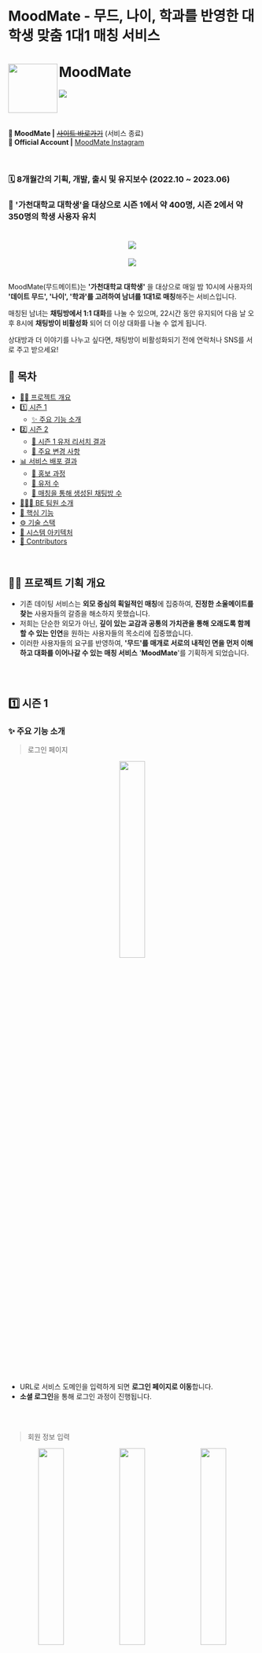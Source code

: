 # MoodMate - 무드, 나이, 학과를 반영한 대학생 맞춤 1대1 매칭 서비스

# MoodMate <a href="https://www.moodmate.site"><img src="https://github.com/user-attachments/assets/18ad2a4a-07b4-45ab-98a1-d2b38a2eefc2" align="left" width="100"></a>
<a href="https://hits.seeyoufarm.com">
  <img src="https://hits.seeyoufarm.com/api/count/incr/badge.svg?url=https%3A%2F%2Fgithub.com%2FLeets-Official%2FMoodMate-BE&count_bg=%23333333&title_bg=%23FC4F59&icon=&icon_color=%23FC4F59&title=hits&edge_flat=false)](https://hits.seeyoufarm.com"/>
</a>

<br></br>

**📱 MoodMate |** [~~사이트 바로가기~~](https://www.moodmate.site/) (서비스 종료)
</br>
**📌 Official Account |** [MoodMate Instagram](https://www.instagram.com/be_at_beat?igsh=MTJmank3N3phZHYzeA==) </br>


<br>

### 🗓️ 8개월간의 기획, 개발, 출시 및 유지보수 (2022.10 ~ 2023.06)
### 💏 '가천대학교 대학생'을 대상으로 시즌 1에서 약 400명, 시즌 2에서 약 350명의 학생 사용자 유치

<div align="center">
  <h1><img src="https://github.com/Leets-Official/MoodMate-FE/raw/develop/public/illustration/common/logo/pinklogo.png"/></h1> 
</div>

<div align="center">
  <img src="https://github.com/Leets-Official/MoodMate-FE/raw/develop/public/illustration/common/chat/chatlist.png"/>
</div>
<br />

MoodMate(무드메이트)는 **'가천대학교 대학생'** 을 대상으로 매일 밤 10시에 사용자의 **'데이트 무드', '나이', '학과'를 고려하여 남녀를 1대1로 매칭**해주는 서비스입니다. 

매칭된 남녀는 **채팅방에서 1:1 대화**를 나눌 수 있으며, 22시간 동안 유지되어 다음 날 오후 8시에 **채팅방이 비활성화** 되어 더 이상 대화를 나눌 수 없게 됩니다.

상대방과 더 이야기를 나누고 싶다면, 채팅방이 비활성화되기 전에 연락처나 SNS를 서로 주고 받으세요!

## 📄 목차

- [✍🏻 프로젝트 개요](#-프로젝트-기획-개요)
- [1️⃣ 시즌 1](#1-시즌-1)
   - [✨ 주요 기능 소개](#-주요-기능-소개)
- [2️⃣ 시즌 2](#2-시즌-2)
  - [🧐 시즌 1 유저 리서치 결과](#-시즌-1-유저-리서치-결과)
  - [🌊 주요 변경 사항](#-주요-변경-사항)
- [📊 서비스 배포 결과](#-서비스-배포-결과)
  - [🎤 홍보 과정](#-홍보-과정)
  - [🙋‍ 유저 수](#-유저-수)
  - [💬 매칭을 통해 생성된 채팅방 수](#-매칭을-통해-생성된-채팅방-수)
- [🧑🏻‍💻 BE 팀원 소개](#-be-팀원-소개)
- [🚀 핵심 기능](#-핵심-기능)
- [⚙️ 기술 스택](#-기술-스택)
- [🔨 시스템 아키텍처](#-시스템-아키텍처)
- [👥 Contributors](#-contributors)

<br />

## ✍🏻 프로젝트 기획 개요

- 기존 데이팅 서비스는 **외모 중심의 획일적인 매칭**에 집중하여, **진정한 소울메이트를 찾는** 사용자들의 갈증을 해소하지 못했습니다.
- 저희는 단순한 외모가 아닌, **깊이 있는 교감과 공통의 가치관을 통해 오래도록 함께할 수 있는 인연**을 원하는 사용자들의 목소리에 집중했습니다.
- 이러한 사용자들의 요구를 반영하여, **'무드'를 매개로 서로의 내적인 면을 먼저 이해하고 대화를 이어나갈 수 있는 매칭 서비스** '**MoodMate**'를 기획하게 되었습니다.

<br /><br/>

## 1️⃣ 시즌 1

### ✨ 주요 기능 소개
> 로그인 페이지

<p align="center">  <img src="https://github.com/user-attachments/assets/2c4b58e7-4cd8-45ff-803b-ff589f4bd624" align="center" width="32%"></p>

- URL로 서비스 도메인을 입력하게 되면 **로그인 페이지로 이동**합니다.
- **소셜 로그인**을 통해 로그인 과정이 진행됩니다.

<br /><br/>

> 회원 정보 입력 

<p align="center">  <img src="https://github.com/Leets-Official/MoodMate-FE/raw/main/public/readme/정보1.png" align="center" width="32%">  <img src="https://github.com/Leets-Official/MoodMate-FE/raw/main/public/readme/정보2.png"align="center" width="32%">  <img src="https://github.com/Leets-Official/MoodMate-FE/raw/main/public/readme/정보3.png"align="center" width="32%"></p>
<p align="center">  <img src="https://github.com/Leets-Official/MoodMate-FE/raw/main/public/readme/정보4.png" align="center" width="32%">  <img src="https://github.com/Leets-Official/MoodMate-FE/raw/main/public/readme/정보5.png"align="center" width="32%"></p>

- 사용자는 **소셜 로그인 후 회원 정보를 입력**하게 됩니다.
- 입력 정보에는 **닉네임, 성별, 나이, 학과, 키워드**가 포함되며 **키워드를 제외한 나머지 정보를 이용하여 매칭**이 진행됩니다.

<br /><br/>

> 상대 무디 조건 설정

<p align="center">  <img src="https://github.com/Leets-Official/MoodMate-FE/raw/main/public/readme/무디1.png" align="center" width="32%">  <img src="https://github.com/Leets-Official/MoodMate-FE/raw/main/public/readme/무디2.png"align="center" width="32%">  <img src="https://github.com/Leets-Official/MoodMate-FE/raw/main/public/readme/무디3.png"align="center" width="32%"></p>

- 사용자는 회원 정보 입력을 완료한 후, **상대방에 대한 조건**을 설정하게 됩니다.
- 설정 조건에는 **나이 구간, 같은 학과 선호 여부, 선호하는 무드**가 포함되며, 이 정보들은 **매칭 프로세스에서 중요한 기준으로 활용**됩니다.


<br /><br/>

> 메인페이지
<p align="center">  <img src="https://github.com/Leets-Official/MoodMate-FE/raw/main/public/readme/메인1.png" align="center" width="32%"> <img src="https://github.com/Leets-Official/MoodMate-FE/raw/main/public/readme/메인2.png"align="center" width="32%">  <img src="https://github.com/Leets-Official/MoodMate-FE/raw/main/public/readme/비활메인.png"align="center" width="32%"><figcaption align="center">
  
<p align="center">매칭대기중 | 매칭 후 채팅중 | 비활성화중 메인</p>

- 회원 정보 입력과, 상대 무디 조건 설정이 완료되면 **메인페이지로 이동**합니다.
- 메인 페이지에서는 **매일 밤 10시에 시작되는 매칭 이벤트를 강조하는 카운트다운 타이머가 표시**됩니다. **카운트다운이 종료되면 자동으로 매칭 프로세스가 시작되며, 매칭된 사용자는 분홍색 배경의 페이지로 전환**되어 채팅방으로 들어가면 매칭된 사람과 대화를 할 수 있습니다.
- 하단의 탭 바를 통해 사용자는 다음과 같은 기능에 쉽게 접근할 수 있습니다
  - **채팅방 아이콘**: 매칭된 상대와의 **대화를 시작하거나 진행 중인 대화를 계속할 수 있으며,** **매칭이 되지 않은 사람은 채팅방에 입장이 불가능**합니다.
  - **마이페이지 아이콘**: 사용자의 프로필을 관리하고, 설정을 조정할 수 있는 **마이 페이지로 이동**합니다.
  - **비활성화 아이콘**: 사용자가 원할 경우 매칭 **이벤트 참여를 일시적으로 비활성화**할 수 있으며, **재활성화하기 전까지 매칭에서 제외**됩니다.

<br /><br/>

> 채팅

<p align="center">  <img src="https://github.com/Leets-Official/MoodMate-FE/raw/main/public/readme/채팅1.png" align="center" width="32%"> <img src="https://github.com/Leets-Official/MoodMate-FE/raw/main/public/readme/채팅2.png"align="center" width="32%">  <img src="https://github.com/Leets-Official/MoodMate-FE/raw/main/public/readme/상대방채팅.png"align="center" width="32%">

<p align="center">채팅 미리보기 | 채팅중 | 상대 무디 정보 조회</p>

- 매칭이 되게 되어 채팅 페이지에 입장하게 되면, **상대로 부터 온 메시지를 미리보기로 확인할 수 있습니다.**
- **미리보기 바를 누르면 채팅방에 입장할 수 있으며**, **매칭된 상대와 1:1로 대화**를 나눌 수 있습니다.
- **상대의 아이콘을 눌러서 상대 무디의 정보도 확인할 수 있습니다.**

<br /><br/>

> 마이페이지

<p align="center">  <img src="https://github.com/Leets-Official/MoodMate-FE/raw/main/public/readme/마이페이지.png" align="center" width="32%"></p>

- 마이 페이지에서는 앞서 설정했던 **본인의 정보를 확인**할 수 있습니다.

## 2️⃣ 시즌 2
### 🧐 시즌 1 유저 리서치 결과

#### 리서치 홍보
<p align="center">  <img src="https://github.com/user-attachments/assets/e11b5ba1-3b8d-4169-93e9-2bee5aa3e2f9" align="center" width="32%">  <img src="https://github.com/user-attachments/assets/fc895239-a3e2-4b2d-bfca-53f702d67ea2"align="center" width="32%"></p>

- 무드메이트 시즌1을 마무리 한 후, 웹사이트를 직접 사용한 학우분들의 의견을 듣고 사용자의 니즈를 파악하고 기능을 기획하기 위해 유저 리서치를 위한 설문조사를 실시하였습니다.
- 교내 커뮤니티 에브리타임에 글을 게시하여 총 7명의 학우분들의 답변을 받을 수 있었습니다.
- [구글폼 링크](https://docs.google.com/spreadsheets/d/1CelnL_2IOa0NW6McUnIA3LDejoJRQTSpjXFkpHqtK6I/edit?gid=1214227825#gid=1214227825)

#### 리서치 분석

<p align="center">  <img src="https://github.com/user-attachments/assets/708edfea-3e80-499b-ba79-4c861f85636d" align="center" width="70%"></p>

- 리서치에 참여한 인원은 **총 7명으로 남자 5명, 여자 2명**이었습니다.
- 비록 적은 인원이었지만, 지인들의 피드백과 교내 커뮤니티의 반응을 함께 참고하여 분석을 진행하였습니다.

<br>

<p align="center">  <img src="https://github.com/user-attachments/assets/4c0a9993-23e5-43d6-86ea-b2331c6c93cf" width="70%"></p> 

- '**추가로 필요한 서비스**'에 대한 의견 남성 응답자의 경우 다양한 항목이 제시되었으며, 특히 ‘**채팅 알림’과 ‘상대방 조건 추가**’가 높은 빈도로 언급되었습니다. 여성 응답자는 **‘채팅 알림’이 높은 빈도**로 언급되었습니다.

<p align="center">  <img src="https://github.com/user-attachments/assets/3beb554d-b355-473f-8513-984643b659bd" align="center" width="70%"></p> 

- '**서비스 개선이 필요하다고 느낀 부분**'에 대해서 총 다섯 분께서 의견을 주셨고,'**채팅 알림 도입**'을 가장 많이 제안해 주셨습니다.

#### 시즌 2 방향성 설계

> 채팅 알림 기능 우선 도입
- ‘채팅 알림 도입’이 남성 및 여성 응답자 모두에게서 높은 빈도로 언급되었습니다. 
- 이는 사용자들이 실시간으로 소통할 수 있는 환경을 필요로 하고 있음을 시사한다고 생각했습니다.
- 따라서 **FCM을 활용한 채팅 알림 기능**을 우선적으로 도입하여 사용자 경험을 개선하는 방향으로 계획을 수립했습니다.

> 상대방 조건 추가
- 남성 응답자들 사이에서 ‘상대방 조건 추가(키, 관심사, 취미 등)’에 대한 요구가 다수 제기되었습니다.
- 하지만 키를 상대방 조건으로 등록하게 되면 서비스 취지인 ' 내적인 면을 먼저 이해하고 대화를 이어나갈 수 있는 매칭 서비스'에 적합하지 않다고 생각했습니다.
- 따라서 **나를 나타낼 수 있는 키워드 개수를 확대하고, 기존 카테고리를 취미 관련 키워드로 전환**하여 사용자 경험을 개선하는 방향으로 계획을 수립했습니다. 

> 서비스 성능 및 안정성 개선
- 로딩 속도, 오류 개선과 같은 기능적 문제가 지적되었습니다.
- 기존에 개발진도 이러한 문제를 인지하고 있었기 때문에, **안정성과 성능 최적화에 주력**하여 사용자 경험을 개선하는 방향으로 계획을 수립했습니다.

> 지속적인 사용자 피드백 수집 및 반영
- 적은 인원이었지만 다양한 의견이 제공되었으며, 이는 서비스 개선 방향성에 중요한 자료가 되었습니다.
- **보다 빠르게, 보다 많은 유저**의 의견을 받기 위해 '에브리타임' 커뮤니티에서 유저와 실시간으로 소통하며 지속적으로 피드백을 받아 서비스를 개선하는 방향으로 계획을 수립했습니다. 

<br>

### 🌊 주요 변경 사항
> PWA 도입
<p align="center">  <img src="https://github.com/user-attachments/assets/d492e8dd-09fe-4ac1-85a5-5abb0cece2b7" align="center" width="32%">  <img src="https://github.com/user-attachments/assets/dc89ba1a-910a-4ec1-b87f-765bafe6774f" align="center" width="32%"></p>

<p align="center">온보딩 페이지</p>

- 앱 알림 서비스와 UX, 채팅 기능을 개선하기 위해 **프로그레시브 웹 어플리케이션(PWA)을 도입**하였습니다.
- 유저 서비스 만족도 조사 결과, **채팅 알림 기능에 대한 유저의 요구가 확인**되었고, 이를 **Firebase의 FCM을 활용한 웹 푸쉬 기능을 적용**하여 사용자 경험을 개선하였습니다.
- Android, iOS, Desktop 앱으로 다운로드할 수 있습니다.

> 구글 로그인 → 카카오 로그인
<p align="center">  <img src="https://github.com/user-attachments/assets/95d60c12-0ba6-4c04-88a3-af1af17a7352" align="center" width="32%">  <img src="https://github.com/user-attachments/assets/1d4371b2-cf45-46a5-a951-4ac84596a5ac" align="center" width="32%"></p>

<p align="center">구글 로그인(시즌1) | 카카오 로그인(시즌2)</p>

- **시즌 1에서는 구글 로그인 기능을 도입하여 서비스를 운영**하였습니다.
- 그러나, **일부 유저가 여러 개의 구글 계정을 보유한 경우, 하나의 유저가 여러 계정으로 가입하는 문제**를 완전히 방지할 수 없다는 한계가 있었습니다.
- 때문에, **시즌 2에서는 카카오 로그인으로 변경하여 중복 가입 문제를 막을 수 있었습니다.**

> 회원 탈퇴 및 닉네임 수정 API 도입
<p align="center">  <img src="https://github.com/user-attachments/assets/5d224e71-d00f-46d8-ab7b-022f5e710164" align="center" width="32%">  <img src="https://github.com/user-attachments/assets/7904b217-8985-46a8-b452-e7be82e22652" align="center" width="32%"></p>
<p align="center">  <img src="https://github.com/user-attachments/assets/24c52d31-054f-419e-9f62-27e958c6b00b" align="center" width="32%">  <img src="https://github.com/user-attachments/assets/da0542ac-c2af-48ff-832c-e107880db1eb" align="center" width="32%"></p>
<p align="center">  <img src="https://github.com/user-attachments/assets/96d9865c-373d-45dc-9420-ff2f7d440e02" align="center" width="32%">  </p>

<p align="center">회원 탈퇴 및 닉네임 수정 기능 공지</p>

**회원 탈퇴**
- 시즌 1에서는 회원 탈퇴 기능 없이 배포했으며, 관련 피드백이 없었기 때문에 시즌 2에서도 회원 탈퇴 기능을 포함하지 않고 배포했습니다. 
- 그러나 시즌 2에서는 회원 탈퇴 기능을 문의하는 유저가 많아졌습니다.
- 이에 따라 회원 탈퇴 기능의 필요성을 인지하고, 신속하게 탈퇴 회원 API를 제작하여 배포했습니다. 

**닉네임 수정**

- 시즌 1에서도 실수로 본인의 이름으로 가입하여 닉네임 수정을 원하는 유저가 많았습니다.
- 그러나 매칭 로직을 변경해야 했기 때문에, 짧은 서비스 기간 내에 이를 수정하고 닉네임 수정 API를 제작하는 데 어려움이 있었습니다.
- 이에 따라 시즌 2에서는 매칭 로직을 변경하고, 중복 체크 기능을 포함한 닉네임 수정 API를 제작하여 배포했습니다

> 유령 회원 방지
<p align="center">  <img src="https://github.com/user-attachments/assets/4353a8eb-7fca-442d-b5e0-acbb4902b57b" align="center" width="32%">  <img src="https://github.com/user-attachments/assets/ed181fe3-bcb6-4079-821d-c2a72588ec80" align="center" width="32%"></p>
<p align="center">  <img src="https://github.com/user-attachments/assets/01924f34-0dad-4cf4-8e42-0318ad002a70" align="center" width="64%"></p>

- 시즌 1에서는 **매칭 비활성화 버튼을 누르지 않은 채 서비스를 이용하지 않는 유령 회원들이 매칭에 참여**하게 되어, 대화가 원활하게 이어지지 않는 문제가 있었습니다.
- 이를 해결하기 위해 **스프링 스케줄러(cron)를 활용**하여, 매칭 시점부터 다음 날 채팅방 비활성화 시간까지 채팅을 입력하지 않는 **유령 회원을 자동으로 매칭에서 제외**하도록 했습니다. 

> 무드 초점 전환(데이트 무드 -> 연애 무드)
<p align="center"><img src="https://github.com/user-attachments/assets/cba96dcd-3e6b-4430-bbcb-e2969c3b5739" align="center" width="29%">  <img src="https://github.com/user-attachments/assets/984946e5-0af7-4911-8db2-0c1ec699adb2" align="center" width="32%"></p><figcaption align="center">데이트 무드(시즌1) | 연애 무드(시즌2)</figcaption>
<p align="center"> <img src="https://github.com/user-attachments/assets/f27cac4a-72d7-4525-ab1b-829a7b6884b0" align="center" width="32%"> </p> 

<p align="center">무드 변경 공지</p>

**무드 초점 전환**
- 시즌 1에서는 “**어떤 무드의 데이트를 하고 싶은지**”에 초점을 맞춰 4개의 데이트 무드로 카테고리를 나누어 진행했습니다.
- 시즌 1 회고에서, 데이트 무드로 나누는 것이 데이트의 일회성 활동에 중점을 두는 것 같다는 의견이 제기되었습니다.
- 이에 따라 내부 회의에서 시즌 2에서는 “**어떤 연애를 하고 싶은지**“로 초점을 전환하고, **연애 스타일에 맞춰 카테고리를 재구성**하여 사용자가 더 깊이 있는 관계 형성을 목표로 할 수 있도록 개선하기로 결정하였고, 시즌 2에 이를 반영하여 배포하였습니다.

**무드 변경(뜨거운 -> 잔잔한)**

- 연애 카테고리(뜨거운, 편안한, 설레는, 재밌는)를 나누어 배포했을 때, “뜨거운” 무드에 대한 유저의 선호도가 매우 낮다는 것을 확인했습니다.
- 이에 따라 효율적인 서비스 운영을 위해 카테고리 조정이 필요하다고 판단하였고, 내부 회의를 통해 “뜨거운” 무드를 “잔잔한” 무드로 변경했습니다.
- 그 결과, 잔잔한 무드를 선택하는 사용자가 점차 늘어나면서 사용자들이 고르게 분산되었고, 서비스 효율성이 향상되었습니다.

> 키워드 개수 확대 및 취미 관련 카테고리로 변경
<p align="center">  <img src="https://github.com/user-attachments/assets/5c5c02a1-f811-43e6-ba4c-c8dfe978c1e0" align="center" width="32%">  <img src="https://github.com/user-attachments/assets/0f65afc1-c57e-4d6f-b9e8-2ce1a2489525" align="center" width="31.17%"></p>

<p align="center">키워드(시즌1) | 키워드(시즌2)</p>

<p align="center">  <img src="https://github.com/user-attachments/assets/f27cac4a-72d7-4525-ab1b-829a7b6884b0" align="center" width="32%"> </p> 

<p align="center">키워드 추가 공지</p>

- 유저 서비스 만족도 조사 결과, 상대방 조건 추가(키, 관심사, 취미 등)에 대한 유저의 요구가 확인되었으며, 이를 반영하여 **기존 카테고리를 취미 관련 키워드로 전환하고, 키워드 개수를 확대**하여 사용자 경험을 개선하였습니다
- **취미 카테고리로 변경**함으로써 **상대방의 취미를 이전보다 더 자세히 알 수 있었다**는 긍정적인 피드백을 받았습니다.
- 또한, **서비스 도중 유저로부터 받은 추천 키워드(“워커홀릭”, “집순돌이”, “춤”, “애주가”)를 추가**하여 사용자들이 자신을 표현할 수 있는 폭을 더욱 넓혔습니다.

> 매칭 알고리즘 고도화

[✍🏻 매칭 알고리즘 고도화 Wiki 보러가기](https://github.com/Leets-Official/MoodMate-BE/wiki/Enhancing-the-Matching-Algorithm)

> 채팅 고도화

[✍🏻 채팅 고도화 Wiki 보러가기](https://github.com/Leets-Official/MoodMate-BE/wiki/Enhancing-the-Chatting)

> 인프라 최적화

[✍🏻 인프라 최적화 Wiki 보러가기](https://github.com/Leets-Official/MoodMate-BE/wiki/Infrastructure-Optimization)


## 📊 서비스 배포 결과

### 🎤 홍보 과정
#### 1. 교내 커뮤니티 사이트 '에브리타임'에 홍보게시물 게시

> 시즌 1
<p align="center">  <img src="https://github.com/user-attachments/assets/bd3ff758-270e-4409-965b-2a19bac45e11" align="center" width="32%">  <img src="https://github.com/user-attachments/assets/c4eb0013-d9be-40de-a6fb-6352ca569265" align="center" width="32%"></p>

> 시즌 2
<p align="center">  <img src="https://github.com/user-attachments/assets/443f2d9f-fb5d-496f-a95c-04b7cae28b70" align="center" width="32%">  <img src="https://github.com/user-attachments/assets/1b8edef7-2fcf-42b7-bee7-b2b07e4efe82" align="center" width="32%">  <img src="https://github.com/user-attachments/assets/44484e21-1dd4-43f3-9625-46dd8d679626" align="center" width="32%"></p>


#### 2. 공식 인스타그램 계정에 홍보글 게시
> 시즌 1
<p align="center">  <img src="https://github.com/user-attachments/assets/bba99e62-79b6-4f8a-8796-2467f113e5aa" align="center" width="32%"> </p>

> 시즌 2
<p align="center">  <img src="https://github.com/user-attachments/assets/e3acf93c-0eb7-4787-b889-be82d7f479bc" align="center" width="32%"> </p>


#### 3. 교내 홍보 포스터 부착
> 시즌 1
<p align="center">  <img src="https://github.com/user-attachments/assets/8acc0cf5-100f-4dc3-8f45-6608a9cde946" align="center" width="32%"> </p>

> 시즌 2
<p align="center">  <img src="https://github.com/user-attachments/assets/c1852b2a-028d-4471-ba94-2af1fc70a5c0" align="center" width="32%"> </p>

### 🙋‍ 유저 수
> 시즌 1
<p align="center">  <img src="https://github.com/user-attachments/assets/c68d6e72-8c45-4ab5-b836-35dee56e9e98" align="center" width="70%"> </p>

- 배포기간 (2023.12.18 - 2023.12.26 총 9일) 운영 DB 기준 **회원가입 수 총 396명**을 기록하였습니다.

> 시즌 2
<p align="center">  <img src="https://github.com/user-attachments/assets/26580355-0215-482d-9cfb-41cd406744db" align="center" width="70%"> </p>

- 배포기간 (2024.05.17 - 2023.06.01 총 16일) 운영 DB 기준 **회원가입 수 총 342명**을 기록하였습니다.
- 첫날 가입한 9명은 정식 출시 전에 QA를 위해 가입한 팀원들입니다.

### 💬 매칭을 통해 생성된 채팅방 수
> 시즌 1
<p align="center">  <img src="https://github.com/user-attachments/assets/48d8ad28-8a4c-4e1f-991d-5caf84936882" align="center" width="70%"> </p>

- 매칭 서비스 기간 (2023.12.19 - 2023.12.25, 총 7일) 동안 운영 DB 기준으로 **하루 평균 약 87개의 채팅방이 생성**되었으며, 이는 **하루 평균 약 174명의 남녀가 매칭**되었다는 의미입니다. 
- 시간이 지남에 따라 매칭된 남녀 수가 꾸준히 증가하면서 더 많은 채팅방이 생성되었습니다. 특히 2023년 12월 25일에는 **가장 많은 110개의 채팅방이 생성**되었으며, 이는 **총 220명의 남녀가 매칭**된 것을 의미합니다.

> 시즌 2
<p align="center">  <img src="https://github.com/user-attachments/assets/577a5345-3350-4e1d-8b36-414db60749ae" align="center" width="70%"> </p>

- 매칭 서비스 기간 (2024.05.18 - 2024.05.31, 총 14일) 동안 운영 DB 기준으로 **하루 평균 약 59개의 채팅방이 생성**되었으며, 이는 **하루 평균 약 118명의 남녀가 매칭**되었다는 의미입니다.
- **유령 회원을 비활성화**함으로써 실제로 서비스를 사용하는 사용자들 간의 매칭이 이루어져 **매칭의 질이 향상되었고, 실제 대화가 이루어질 가능성이 높힐 수 있었습니다.**
- 또한, **유령 회원을 제외했음에도 불구하고 매칭된 채팅방 수가 꾸준히 증가**하는 것은 **유효 사용자 기반이 지속적으로 확대되고 있음을 시사**하며, 이는 **서비스 개선 노력의 성공과 사용자 경험이 긍정적임을 의미**합니다.

## 🧑🏻‍💻 BE 팀원 소개

|                                                                                                                                      이동훈                                                                                                                                       |                                                               이서빈                                                                |                                                                                                                                 인지원                                                                                                                                  |                                                                                                                                     장민호                                                                                                                                      |
|:------------------------------------------------------------------------------------------------------------------------------------------------------------------------------------------------------------------------------------------------------------------------------:|:--------------------------------------------------------------------------------------------------------------------------------:|:--------------------------------------------------------------------------------------------------------------------------------------------------------------------------------------------------------------------------------------------------------------------:|:----------------------------------------------------------------------------------------------------------------------------------------------------------------------------------------------------------------------------------------------------------------------------:|
|                                                                                                <img src="https://avatars.githubusercontent.com/u/125895298?v=4" width="120" />                                                                                                 |                          <img src="https://avatars.githubusercontent.com/u/70849467?v=4" width="120" />                          |                                                                                            <img src="https://avatars.githubusercontent.com/u/108799865?v=4" width="120">                                                                                             |                                                                                                 <img src="https://avatars.githubusercontent.com/u/84257033?v=4" width="120">                                                                                                 |
|                                                                                                                                **BE Developer**                                                                                                                                |                                                              **BE Developer**                                                              |                                                                                                                                 **BE Developer**                                                                                                                                 |                                                                                                                                     **BE Developer**                                                                                                                                     |
| [<img src="https://img.shields.io/badge/GitHub-000000?style=flat&logo=github&logoColor=white"/>](https://github.com/hoonyworld) [<img src="https://img.shields.io/badge/LinkedIn-0077B5?style=flat&logo=linkedin&logoColor=white"/>](https://www.linkedin.com/in/donghoon0203) | [<img src="https://img.shields.io/badge/GitHub-000000?style=flat&logo=github&logoColor=white"/>](https://github.com/leeseobin00) [<img src="https://img.shields.io/badge/LinkedIn-0077B5?style=flat&logo=linkedin&logoColor=white"/>](https://www.linkedin.com/in/%EC%84%9C%EB%B9%88-%EC%9D%B4-436373288/) | [<img src="https://img.shields.io/badge/GitHub-000000?style=flat&logo=github&logoColor=white"/>](https://github.com/jiixon) [<img src="https://img.shields.io/badge/LinkedIn-0077B5?style=flat&logo=linkedin&logoColor=white"/>](https://www.linkedin.com/in/jiwon-in-814a392a6) | [<img src="https://img.shields.io/badge/GitHub-000000?style=flat&logo=github&logoColor=white"/>](https://github.com/MinhoJJang) [<img src="https://img.shields.io/badge/LinkedIn-0077B5?style=flat&logo=linkedin&logoColor=white"/>](www.linkedin.com/in/minho-jang-8765982b9) |

<br />

<br />

## 🚀 핵심 기능

### 매칭 시스템

> 유저가 설정한 데이트 무드, 나이 선호도, 같은 학과 선호 여부를 고려

- 기존 **Gale-Shapley 알고리즘을 서비스에 맞게 커스텀**하여, N명의 남성과 M명의 여성(또는 그 반대)의 **세 가지 선호도(무드, 나이, 같은 학과 여부)를 기반으로 최적의 매칭을 제공**하도록 개발하였습니다. 
- **매칭 활성화 시 하루에 한 번 자동으로 매칭**이 이루어지며, **매칭이 비활성화된 경우, 유저가 다시 활성화할 때까지 매칭이 진행되지 않도록 구현**했습니다.
- 시즌 1에서는 시스템이 **user_id를 테이블에 저장된 순서대로 가져와 이전에 매칭된 사용자가 다시 매칭되는 문제**가 있었습니다. 이를 해결하기 위해 매칭 **시스템의 무작위성을 높이고, 이미 매칭된 사람과 다시 만날 확률을 최소화하는 작업을 진행**했습니다.
- 시즌 2에서는 **시즌 1에서 보수하지 못했던, 매칭 과정에서 모든 사용자가 참여할 수 있도록 보장하고, 매칭되지 않는 문제를 해결하며, 예외 처리를 통해 시스템 안정성을 강화**하는 등 핵심적인 기술 개선 작업을 진행했습니다. 또한, **매칭 알고리즘 작동 중 회원 탈퇴를 방지**하여 프로그램의 신뢰성을 높였습니다.

### 1:1 실시간 채팅

> 웹 소켓과 Stomp 프로토콜을 이용한 1:1 채팅방 구현

- 실시간 채팅에 적합하며 양방향 통신을 지원하는 Socket통신 방식을 **WebSocket 프로토콜을 사용**하여 개발하였습니다.
- 효율적인 메세지전송을 위해 **서브프로토콜로 Stomp를 사용하여 메시지의 유형, 형식, 내용을 정의하여 규격을 갖춘 메시지를 전송할 수 있게 구현**했습니다.
- **구독 정보를 redis 서버에 ChannelTopic으로 저장해 같은 Topic을 구독하고 있는 사용자에게 메세지를 송수신하도록 구현**했습니다.
- 시즌 2에서는 **채팅 보관 DB를 RDBMS 에서 NoSQL인 MongoDB로 이전**하여 데이터 처리 성능 최적화를 진행했습니다.

<br />

## ⚙️ 기술 스택

#### Framework
<img src="https://img.shields.io/badge/Spring_Boot_3-0?style=flat-square&logo=spring-boot&logoColor=white&color=%236DB33F">   <img src="https://img.shields.io/badge/Gradle-0?style=flat-square&logo=gradle&logoColor=white&color=%2302303A">

#### ORM
<img src="https://img.shields.io/badge/Spring Data JPA-6DB33F?style=flat-square&logo=Databricks&logoColor=white">

#### Authorization
<img src="https://img.shields.io/badge/Spring Security-6DB33F?style=flat-square&logo=springsecurity&logoColor=white">  <img src="https://img.shields.io/badge/JSON Web Tokens-000000?style=flat-square&logo=JSON Web Tokens&logoColor=white">

#### Security
<img src="https://img.shields.io/badge/Fail2ban-00A98F?style=flat-square&logo=shield&logoColor=white" />

#### Database
<img src="https://img.shields.io/badge/MySQL-4479A1.svg?style=flat-square&logo=MySQL&logoColor=white"> <img src="https://img.shields.io/badge/Redis-DC382D?style=flat-square&logo=redis&logoColor=white"> <img src="https://img.shields.io/badge/MongoDB-0?style=flat-square&logo=mongodb&logoColor=white&color=%2347A248">

#### Cloud
<img src="https://img.shields.io/badge/Google%20Cloud-4285F4?style=flat-square&logo=google-cloud&logoColor=white" /> <img src ="https://img.shields.io/badge/AWS EC2-FF9900?style=flat-square&logo=amazonec2&logoColor=white">  <img src="https://img.shields.io/badge/AWS RDS-527FFF?style=flat-square&logo=amazonrds&logoColor=white">

#### CI/CD
<img src="https://img.shields.io/badge/Jenkins-0?style=flat-square&logo=Jenkins&logoColor=white&color=%23D24939"> <img src="https://img.shields.io/badge/Docker-2496ED?style=flat-square&logo=docker&logoColor=white">

#### Monitoring
<img src="https://img.shields.io/badge/ElasticSearch-005571?style=flat-square&logo=elasticsearch&logoColor=white" alt="ElasticSearch">  <img src="https://img.shields.io/badge/Logstash-005571?style=flat-square&logo=logstash&logoColor=white" alt="Logstash">  <img src="https://img.shields.io/badge/Kibana-005571?style=flat-square&logo=kibana&logoColor=white" alt="Kibana">

#### Other
<img src="https://img.shields.io/badge/Jira-0052CC?style=flat-square&logo=jira&logoColor=white" alt="Jira">  <img src="https://img.shields.io/badge/ Swagger-6DB33F?style=flat-square&logo=swagger&logoColor=white">

## 🔨 시스템 아키텍처
<img src="https://github.com/user-attachments/assets/bebd3901-3807-4b72-b00c-d4b1a82edd43">

## 👥 Contributors
- [MoodMate-FE Repository](https://github.com/Leets-Official/MoodMate-FE)
